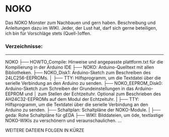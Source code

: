 # NOKO
Das NOKO Monster zum Nachbauen und gern haben. Beschreibung und Anleitungen dazu im WIKI.
Jeder, der Lust hat, darf sich gerne beteiligen, ich bin für Vorschläge stets (Quell-)offen.

### Verzeichnisse:
---
NOKO
├── HOWTO_Compile: Hinweise und angepasste plattform.txt für die Kompilierung in der Arduino IDE
├── NOKO: Arduino-Quelltext mit allen Bibliotheken.
├── NOKO_Disk1: Arduino-Sketch zum Beschreiben des 24LC256-EEPROMs.
│   ├── TTY: Hilfsprogramm, um die Textdatei über die serielle Verbindung an den Arduino zu senden.
├── NOKO_EEPROM_Disk0: Arduino-Sketch zum Schreiben der Grundeinstellungen in das Arduino-EEPROM und 
│   zum Stellen der Echtzeituhr. Optional zum Beschrieben des AH24C32-EEPROMs auf dem Modul der Echtzeituhr.
|   ├── TTY: Hilfsprogramm, um die Textdatei über die serielle Verbindung an den Arduino zu senden.
├── Schaltplan: Schaltpläne der NOKO-Module. 
|   ├── geda: Rohe Schaltpläne für gEDA
├── WIKI: Bilddateien, um öde, textlastige NOKO-WIKIs zu verschönern und veraunschaulichen. 
...

WEITERE DATEIEN FOLGEN IN KÜRZE
